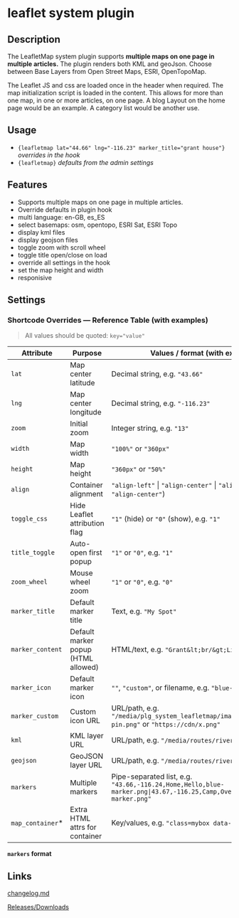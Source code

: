 # leaflet system plugin

## Description

The LeafletMap system plugin supports <strong>multiple maps on one page in multiple articles.</strong> The plugin renders both KML and geoJson. Choose between Base Layers from Open Street Maps, ESRI, OpenTopoMap.

The Leaflet JS and css are loaded once in the header when required. The map initialization script is loaded in the content. This allows for more than one map, in one or more articles, on one page. A blog Layout on the home page would be an example. A category list would be another use.

## Usage

- `{leafletmap lat="44.66" lng="-116.23" marker_title="grant house"}` <em>overrides in the hook</em>
- `{leafletmap}` <em>defaults from the admin settings</em>

## Features

- Supports multiple maps on one page in multiple articles.
- Override defaults in plugin hook
- multi language: en-GB, es_ES
- select basemaps: osm, opentopo, ESRI Sat, ESRI Topo
- display kml files
- display geojson files
- toggle zoom with scroll wheel
- toggle title open/close on load
- override all settings in the hook
- set the map height and width
- responisive

## Settings

### Shortcode Overrides — Reference Table (with examples)

> All values should be quoted: `key="value"`

| Attribute        | Purpose                             | Values / format (with examples)                                                                                     | Notes                                                                 |
| ---------------- | ----------------------------------- | ------------------------------------------------------------------------------------------------------------------- | --------------------------------------------------------------------- |
| `lat`            | Map center latitude                 | Decimal string, e.g. `"43.66"`                                                                                      | Overrides plugin default                                              |
| `lng`            | Map center longitude                | Decimal string, e.g. `"-116.23"`                                                                                    | Overrides plugin default                                              |
| `zoom`           | Initial zoom                        | Integer string, e.g. `"13"`                                                                                         | —                                                                     |
| `width`          | Map width                           | `"100%"` or `"360px"`                                                                                               | Validated to px/%                                                     |
| `height`         | Map height                          | `"360px"` or `"50%"`                                                                                                | Validated to px/%                                                     |
| `align`          | Container alignment                 | `"align-left"` \| `"align-center"` \| `"align-right"` (e.g. `"align-center"`)                                       | Applied to container `class`                                          |
| `toggle_css`     | Hide Leaflet attribution flag       | `"1"` (hide) or `"0"` (show), e.g. `"1"`                                                                            | Adds CSS: `.leaflet-attribution-flag{display:none!important;}`        |
| `title_toggle`   | Auto-open first popup               | `"1"` or `"0"`, e.g. `"1"`                                                                                          | Only if marker has content                                            |
| `zoom_wheel`     | Mouse wheel zoom                    | `"1"` or `"0"`, e.g. `"0"`                                                                                          | —                                                                     |
| `marker_title`   | Default marker title                | Text, e.g. `"My Spot"`                                                                                              | Used by fallback/default marker                                       |
| `marker_content` | Default marker popup (HTML allowed) | HTML/text, e.g. `"Grant&lt;br/&gt;Line 2"`                                                                          | Newlines become `<br>`                                                |
| `marker_icon`    | Default marker icon                 | `""`, `"custom"`, or filename, e.g. `"blue-marker.png"`                                                             | Filenames resolve to `media/plg_system_leafletmap/images/markers/...` |
| `marker_custom`  | Custom icon URL                     | URL/path, e.g. `"/media/plg_system_leafletmap/images/markers/custom-pin.png"` or `"https://cdn/x.png"`              | Used when `marker_icon="custom"`                                      |
| `kml`            | KML layer URL                       | URL/path, e.g. `"/media/routes/river.kml"`                                                                          | Loaded via `omnivore.kml()`                                           |
| `geojson`        | GeoJSON layer URL                   | URL/path, e.g. `"/media/routes/river.geojson"`                                                                      | Loaded via `L.geoJSON()`                                              |
| `markers`        | Multiple markers                    | Pipe-separated list, e.g. `"43.66,-116.24,Home,Hello,blue-marker.png\|43.67,-116.25,Camp,Overnight,red-marker.png"` | Per-marker icon overrides default icon                                |
| `map_container`* | Extra HTML attrs for container      | Key/values, e.g. `"class=mybox data-x=1"`                                                                           | *Advanced; parsed as key/value pairs                                  |

**`markers` format**

## Links

[changelog.md](./changelog.md)

[Releases/Downloads](https://github.com/grantiago/leafletmap_plugin/tags)
